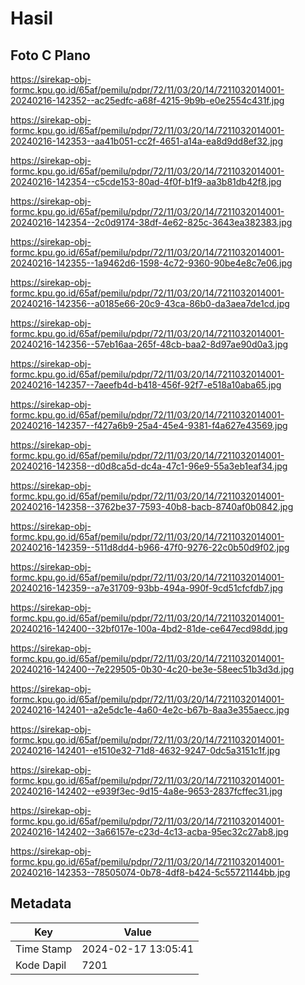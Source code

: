 # Hasil

## Foto C Plano

https://sirekap-obj-formc.kpu.go.id/65af/pemilu/pdpr/72/11/03/20/14/7211032014001-20240216-142352--ac25edfc-a68f-4215-9b9b-e0e2554c431f.jpg

https://sirekap-obj-formc.kpu.go.id/65af/pemilu/pdpr/72/11/03/20/14/7211032014001-20240216-142353--aa41b051-cc2f-4651-a14a-ea8d9dd8ef32.jpg

https://sirekap-obj-formc.kpu.go.id/65af/pemilu/pdpr/72/11/03/20/14/7211032014001-20240216-142354--c5cde153-80ad-4f0f-b1f9-aa3b81db42f8.jpg

https://sirekap-obj-formc.kpu.go.id/65af/pemilu/pdpr/72/11/03/20/14/7211032014001-20240216-142354--2c0d9174-38df-4e62-825c-3643ea382383.jpg

https://sirekap-obj-formc.kpu.go.id/65af/pemilu/pdpr/72/11/03/20/14/7211032014001-20240216-142355--1a9462d6-1598-4c72-9360-90be4e8c7e06.jpg

https://sirekap-obj-formc.kpu.go.id/65af/pemilu/pdpr/72/11/03/20/14/7211032014001-20240216-142356--a0185e66-20c9-43ca-86b0-da3aea7de1cd.jpg

https://sirekap-obj-formc.kpu.go.id/65af/pemilu/pdpr/72/11/03/20/14/7211032014001-20240216-142356--57eb16aa-265f-48cb-baa2-8d97ae90d0a3.jpg

https://sirekap-obj-formc.kpu.go.id/65af/pemilu/pdpr/72/11/03/20/14/7211032014001-20240216-142357--7aeefb4d-b418-456f-92f7-e518a10aba65.jpg

https://sirekap-obj-formc.kpu.go.id/65af/pemilu/pdpr/72/11/03/20/14/7211032014001-20240216-142357--f427a6b9-25a4-45e4-9381-f4a627e43569.jpg

https://sirekap-obj-formc.kpu.go.id/65af/pemilu/pdpr/72/11/03/20/14/7211032014001-20240216-142358--d0d8ca5d-dc4a-47c1-96e9-55a3eb1eaf34.jpg

https://sirekap-obj-formc.kpu.go.id/65af/pemilu/pdpr/72/11/03/20/14/7211032014001-20240216-142358--3762be37-7593-40b8-bacb-8740af0b0842.jpg

https://sirekap-obj-formc.kpu.go.id/65af/pemilu/pdpr/72/11/03/20/14/7211032014001-20240216-142359--511d8dd4-b966-47f0-9276-22c0b50d9f02.jpg

https://sirekap-obj-formc.kpu.go.id/65af/pemilu/pdpr/72/11/03/20/14/7211032014001-20240216-142359--a7e31709-93bb-494a-990f-9cd51cfcfdb7.jpg

https://sirekap-obj-formc.kpu.go.id/65af/pemilu/pdpr/72/11/03/20/14/7211032014001-20240216-142400--32bf017e-100a-4bd2-81de-ce647ecd98dd.jpg

https://sirekap-obj-formc.kpu.go.id/65af/pemilu/pdpr/72/11/03/20/14/7211032014001-20240216-142400--7e229505-0b30-4c20-be3e-58eec51b3d3d.jpg

https://sirekap-obj-formc.kpu.go.id/65af/pemilu/pdpr/72/11/03/20/14/7211032014001-20240216-142401--a2e5dc1e-4a60-4e2c-b67b-8aa3e355aecc.jpg

https://sirekap-obj-formc.kpu.go.id/65af/pemilu/pdpr/72/11/03/20/14/7211032014001-20240216-142401--e1510e32-71d8-4632-9247-0dc5a3151c1f.jpg

https://sirekap-obj-formc.kpu.go.id/65af/pemilu/pdpr/72/11/03/20/14/7211032014001-20240216-142402--e939f3ec-9d15-4a8e-9653-2837fcffec31.jpg

https://sirekap-obj-formc.kpu.go.id/65af/pemilu/pdpr/72/11/03/20/14/7211032014001-20240216-142402--3a66157e-c23d-4c13-acba-95ec32c27ab8.jpg

https://sirekap-obj-formc.kpu.go.id/65af/pemilu/pdpr/72/11/03/20/14/7211032014001-20240216-142353--78505074-0b78-4df8-b424-5c55721144bb.jpg


## Metadata

| Key        | Value               |
| ---------- | ------------------- |
| Time Stamp | 2024-02-17 13:05:41 |
| Kode Dapil | 7201                |



